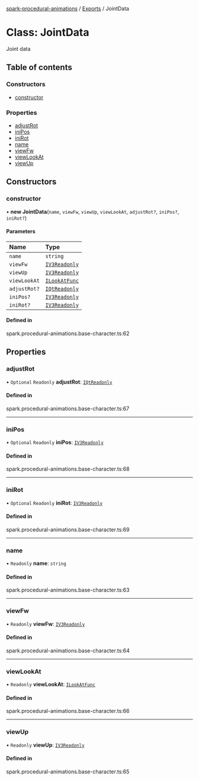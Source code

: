 [spark-procedural-animations](../README.md) / [Exports](../modules.md) / JointData

# Class: JointData

Joint data

## Table of contents

### Constructors

- [constructor](JointData.md#constructor)

### Properties

- [adjustRot](JointData.md#adjustrot)
- [iniPos](JointData.md#inipos)
- [iniRot](JointData.md#inirot)
- [name](JointData.md#name)
- [viewFw](JointData.md#viewfw)
- [viewLookAt](JointData.md#viewlookat)
- [viewUp](JointData.md#viewup)

## Constructors

### constructor

• **new JointData**(`name`, `viewFw`, `viewUp`, `viewLookAt`, `adjustRot?`, `iniPos?`, `iniRot?`)

#### Parameters

| Name | Type |
| :------ | :------ |
| `name` | `string` |
| `viewFw` | [`IV3Readonly`](../interfaces/IV3Readonly.md) |
| `viewUp` | [`IV3Readonly`](../interfaces/IV3Readonly.md) |
| `viewLookAt` | [`ILookAtFunc`](../interfaces/ILookAtFunc.md) |
| `adjustRot?` | [`IQtReadonly`](../interfaces/IQtReadonly.md) |
| `iniPos?` | [`IV3Readonly`](../interfaces/IV3Readonly.md) |
| `iniRot?` | [`IV3Readonly`](../interfaces/IV3Readonly.md) |

#### Defined in

spark.procedural-animations.base-character.ts:62

## Properties

### adjustRot

• `Optional` `Readonly` **adjustRot**: [`IQtReadonly`](../interfaces/IQtReadonly.md)

#### Defined in

spark.procedural-animations.base-character.ts:67

___

### iniPos

• `Optional` `Readonly` **iniPos**: [`IV3Readonly`](../interfaces/IV3Readonly.md)

#### Defined in

spark.procedural-animations.base-character.ts:68

___

### iniRot

• `Optional` `Readonly` **iniRot**: [`IV3Readonly`](../interfaces/IV3Readonly.md)

#### Defined in

spark.procedural-animations.base-character.ts:69

___

### name

• `Readonly` **name**: `string`

#### Defined in

spark.procedural-animations.base-character.ts:63

___

### viewFw

• `Readonly` **viewFw**: [`IV3Readonly`](../interfaces/IV3Readonly.md)

#### Defined in

spark.procedural-animations.base-character.ts:64

___

### viewLookAt

• `Readonly` **viewLookAt**: [`ILookAtFunc`](../interfaces/ILookAtFunc.md)

#### Defined in

spark.procedural-animations.base-character.ts:66

___

### viewUp

• `Readonly` **viewUp**: [`IV3Readonly`](../interfaces/IV3Readonly.md)

#### Defined in

spark.procedural-animations.base-character.ts:65
